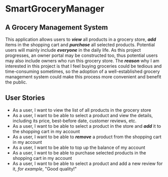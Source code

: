 # SmartGroceryManager

## A Grocery Management System

This application allows users to ***view*** all products in a grocery store, ***add*** items in the shopping cart and ***purchase*** all selected products. Potential users will mainly include ***everyone*** in the daily life. As this project progresses, an owner portal may be constructed too, thus potential users may also include owners who run this grocery store. The ***reason*** why I am interested in this project is that I feel buying groceries could be tedious and time-consuming sometimes, so the adoption of a well-established grocery management system could make this process more convenient and benefit the public.    <br>



## User Stories

- As a user, I want to view the list of all products in the grocery store
- As a user, I want to be able to select a product and view the details, including its price, best-before date, customer reviews, etc.
- As a user, I want to be able to select a product in the store and ***add*** it to the shopping cart in my account
- As a user, I want to be able to ***remove*** a product from the shopping cart in my account
- As a user, I want to be able to top up the balance of my account
- As a user, I want to be able to purchase selected products in the shopping cart in my account
- As a user, I want to be able to select a product and add a new review for it, *for example*, "Good quality!"